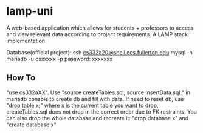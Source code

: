 # lamp-uni

A web-based application which allows for students + professors to access and view relevant data according to project requirements. A LAMP stack implementation

Database(official project):
ssh cs332a20@shell.ecs.fullerton.edu
mysql -h mariadb -u csxxxxx -p
password: xxxxxxx

## How To
"use cs332aXX". Use "source createTables.sql; source insertData.sql;" in mariadb console to create db and fill with data.
If need to reset db, use "drop table x;" where x is the current table you want to drop, createTables.sql does not drop in the correct order due to FK restraints. You can also drop the whole database and recreate it: "drop database x" and "create database x"
